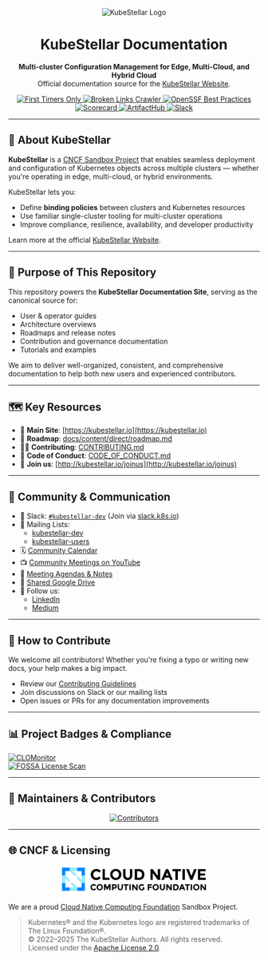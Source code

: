 <!-- KubeStellar Docs README -->

<p align="center">
  <img src="KubeStellar-with-Logo.png" width="400" alt="KubeStellar Logo" />
</p>

<h1 align="center">KubeStellar Documentation</h1>

<p align="center">
  <b>Multi-cluster Configuration Management for Edge, Multi-Cloud, and Hybrid Cloud</b><br/>
  Official documentation source for the <a href="https://kubestellar.io">KubeStellar Website</a>.
</p>

<p align="center">
  <a href="https://www.firsttimersonly.com/">
    <img src="https://img.shields.io/badge/first--timers--only-friendly-blue.svg?style=flat-square" alt="First Timers Only">
  </a>
  <a href="https://github.com/kubestellar/kubestellar/actions/workflows/broken-links-crawler.yml">
    <img src="https://github.com/kubestellar/kubestellar/actions/workflows/broken-links-crawler.yml/badge.svg" alt="Broken Links Crawler">
  </a>
  <a href="https://www.bestpractices.dev/projects/8266">
    <img src="https://www.bestpractices.dev/projects/8266/badge" alt="OpenSSF Best Practices">
  </a>
  <a href="https://scorecard.dev/viewer/?uri=github.com/kubestellar/kubestellar">
    <img src="https://api.scorecard.dev/projects/github.com/kubestellar/kubestellar/badge" alt="Scorecard">
  </a>
  <a href="https://artifacthub.io/packages/search?repo=kubestellar">
    <img src="https://img.shields.io/endpoint?url=https://artifacthub.io/badge/repository/kubestellar" alt="ArtifactHub">
  </a>
  <a href="https://kubernetes.slack.com/archives/C058SUSL5AA">
    <img src="https://img.shields.io/badge/KubeStellar-Join%20Slack-blue?logo=slack" alt="Slack">
  </a>
</p>

---

## 🚀 About KubeStellar

**KubeStellar** is a [CNCF Sandbox Project](https://www.cncf.io/sandbox-projects/) that enables seamless deployment and configuration of Kubernetes objects across multiple clusters — whether you're operating in edge, multi-cloud, or hybrid environments.

KubeStellar lets you:

- Define **binding policies** between clusters and Kubernetes resources
- Use familiar single-cluster tooling for multi-cluster operations
- Improve compliance, resilience, availability, and developer productivity

Learn more at the official [KubeStellar Website](https://kubestellar.io).

---

## 📘 Purpose of This Repository

This repository powers the **KubeStellar Documentation Site**, serving as the canonical source for:

- User & operator guides
- Architecture overviews
- Roadmaps and release notes
- Contribution and governance documentation
- Tutorials and examples

We aim to deliver well-organized, consistent, and comprehensive documentation to help both new users and experienced contributors.

---

## 🗺️ Key Resources

- 🔗 **Main Site**: [https://kubestellar.io](https://kubestellar.io)
- 📄 **Roadmap**: [docs/content/direct/roadmap.md](docs/content/direct/roadmap.md)
- 🧑‍💻 **Contributing**: [CONTRIBUTING.md](https://github.com/kubestellar/kubestellar/blob/main/CONTRIBUTING.md)
- 📜 **Code of Conduct**: [CODE_OF_CONDUCT.md](https://github.com/kubestellar/kubestellar/blob/main/CODE_OF_CONDUCT.md)
- 📅 **Join us**: [http://kubestellar.io/joinus](http://kubestellar.io/joinus)

---

## 👥 Community & Communication

- 💬 Slack: [`#kubestellar-dev`](https://kubernetes.slack.com/archives/C058SUSL5AA) (Join via [slack.k8s.io](https://slack.k8s.io))
- 📧 Mailing Lists:
  - [kubestellar-dev](https://groups.google.com/g/kubestellar-dev)
  - [kubestellar-users](https://groups.google.com/g/kubestellar-users)
- 🗓️ [Community Calendar](https://calendar.google.com/calendar/event?action=TEMPLATE&tmeid=MWM4a2loZDZrOWwzZWQzZ29xanZwa3NuMWdfMjAyMzA1MThUMTQwMDAwWiBiM2Q2NWM5MmJlZDdhOTg4NGVmN2ZlOWUzZjZjOGZlZDE2ZjZmYjJmODExZjU3NTBmNTQ3NTY3YTVkZDU4ZmVkQGc&tmsrc=b3d65c92bed7a9884ef7fe9e3f6c8fed16f6fb2f811f5750f547567a5dd58fed%40group.calendar.google.com)
- 📺 [Community Meetings on YouTube](https://www.youtube.com/@kubestellar)
- 🧾 [Meeting Agendas & Notes](https://github.com/kubestellar/kubestellar/issues?q=label%3Acommunity-meeting)
- 📂 [Shared Google Drive](https://drive.google.com/drive/folders/1p68MwkX0sYdTvtup0DcnAEsnXElobFLS?usp=sharing)
- 📣 Follow us:
  - [LinkedIn](https://www.linkedin.com/feed/hashtag/?keywords=kubestellar)
  - [Medium](https://medium.com/@kubestellar/list/predefined:e785a0675051:READING_LIST)

---

## 🤝 How to Contribute

We welcome all contributors! Whether you're fixing a typo or writing new docs, your help makes a big impact.

- Review our [Contributing Guidelines](https://github.com/kubestellar/kubestellar/blob/main/CONTRIBUTING.md)
- Join discussions on Slack or our mailing lists
- Open issues or PRs for any documentation improvements

---

## 📊 Project Badges & Compliance

[![CLOMonitor](https://clomonitor.io/api/projects/cncf/kubestellar/report-summary?theme=light)](https://clomonitor.io/projects/cncf/kubestellar)  
[![FOSSA License Scan](https://app.fossa.com/api/projects/git%2Bgithub.com%2Fkubestellar%2Fkubestellar.svg?type=large&issueType=license)](https://app.fossa.com/projects/git%2Bgithub.com%2Fkubestellar%2Fkubestellar?ref=badge_large&issueType=license)

---

## 🧠 Maintainers & Contributors

<p align="center">
  <a href="https://github.com/kubestellar/kubestellar/graphs/contributors">
    <img src="https://contrib.rocks/image?repo=kubestellar/kubestellar" alt="Contributors"/>
  </a>
</p>

---

## 🌐 CNCF & Licensing

<p align="center">
  <a href="https://landscape.cncf.io">
    <img src="/docs/overrides/images/cncf-color.png" width="300" alt="CNCF Logo" />
  </a>
</p>

We are a proud [Cloud Native Computing Foundation](https://cncf.io) Sandbox Project.

> Kubernetes® and the Kubernetes logo are registered trademarks of The Linux Foundation®.  
> © 2022–2025 The KubeStellar Authors. All rights reserved.  
> Licensed under the [Apache License 2.0](https://www.apache.org/licenses/LICENSE-2.0).